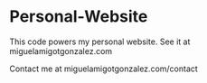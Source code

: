 Personal-Website
================

This code powers my personal website. See it at miguelamigotgonzalez.com

Contact me at miguelamigotgonzalez.com/contact
